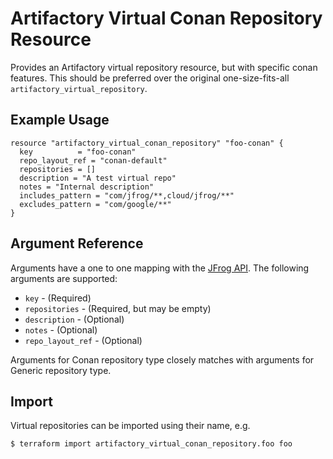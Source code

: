 # Artifactory Virtual Conan Repository Resource

Provides an Artifactory virtual repository resource, but with specific conan features. This should be preferred over the original
one-size-fits-all `artifactory_virtual_repository`.

## Example Usage

```hcl
resource "artifactory_virtual_conan_repository" "foo-conan" {
  key          = "foo-conan"
  repo_layout_ref = "conan-default"
  repositories = []
  description = "A test virtual repo"
  notes = "Internal description"
  includes_pattern = "com/jfrog/**,cloud/jfrog/**"
  excludes_pattern = "com/google/**"
}
```

## Argument Reference

Arguments have a one to one mapping with the [JFrog API](https://www.jfrog.com/confluence/display/RTF/Repository+Configuration+JSON). The following arguments are supported:

* `key` - (Required)
* `repositories` - (Required, but may be empty)
* `description` - (Optional)
* `notes` - (Optional)
* `repo_layout_ref` - (Optional)

Arguments for Conan repository type closely matches with arguments for Generic repository type.

## Import

Virtual repositories can be imported using their name, e.g.

```
$ terraform import artifactory_virtual_conan_repository.foo foo
```
